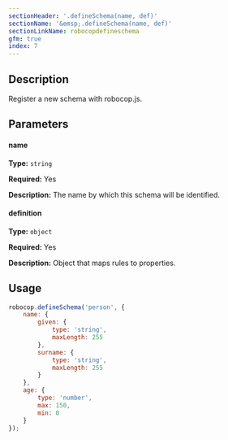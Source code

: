 ```yaml
---
sectionHeader: '.defineSchema(name, def)'
sectionName: '&emsp;.defineSchema(name, def)'
sectionLinkName: robocopdefineschema
gfm: true
index: 7
---
```

## Description
Register a new schema with robocop.js.

## Parameters

#### name
__Type:__ `string`

__Required:__ Yes

__Description:__ The name by which this schema will be identified.

#### definition
__Type:__ `object`

__Required:__ Yes

__Description:__ Object that maps rules to properties.

## Usage

```javascript
robocop.defineSchema('person', {
	name: {
		given: {
    		type: 'string',
    		maxLength: 255
    	},
    	surname: {
    		type: 'string',
            maxLength: 255
    	}
	},
	age: {
		type: 'number',
		max: 150,
		min: 0
	}
});
```
